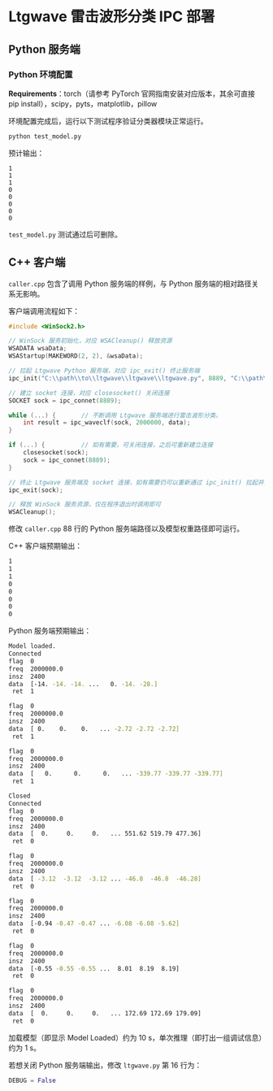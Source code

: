 # Ltgwave 雷击波形分类 IPC 部署

## Python 服务端

### Python 环境配置

**Requirements**：torch（请参考 PyTorch 官网指南安装对应版本，其余可直接 pip install），scipy，pyts，matplotlib，pillow

环境配置完成后，运行以下测试程序验证分类器模块正常运行。

```Bash
python test_model.py
```

预计输出：

```B
1
1
1
0
0
0
0
0
```

`test_model.py` 测试通过后可删除。

## C++ 客户端

`caller.cpp` 包含了调用 Python 服务端的样例，与 Python 服务端的相对路径关系无影响。

客户端调用流程如下：

```Cpp
#include <WinSock2.h>

// WinSock 服务初始化，对应 WSACleanup() 释放资源
WSADATA wsaData;
WSAStartup(MAKEWORD(2, 2), &wsaData);

// 拉起 Ltgwave Python 服务端，对应 ipc_exit() 终止服务端
ipc_init("C:\\path\\to\\ltgwave\\ltgwave\\ltgwave.py", 8889, "C:\\path\\to\\ltgwave\\ltgwave\\model.pt");

// 建立 socket 连接，对应 closesocket() 关闭连接
SOCKET sock = ipc_connet(8889);

while (...) {       // 不断调用 Ltgwave 服务端进行雷击波形分类。
    int result = ipc_waveclf(sock, 2000000, data);
}

if (...) {          // 如有需要，可关闭连接，之后可重新建立连接
    closesocket(sock);
    sock = ipc_connet(8889);
}

// 终止 Ltgwave 服务端及 socket 连接，如有需要仍可以重新通过 ipc_init() 拉起并进行连接。
ipc_exit(sock);

// 释放 WinSock 服务资源，仅在程序退出时调用即可
WSACleanup();
```

修改 `caller.cpp` 88 行的 Python 服务端路径以及模型权重路径即可运行。

C++ 客户端预期输出：

```Bash
1
1
1
0
0
0
0
0
```

Python 服务端预期输出：

```Bash
Model loaded.
Connected
flag  0
freq  2000000.0
insz  2400
data  [-14. -14. -14. ...   0. -14. -28.]
 ret  1

flag  0
freq  2000000.0
insz  2400
data  [ 0.    0.    0.   ... -2.72 -2.72 -2.72]
 ret  1

flag  0
freq  2000000.0
insz  2400
data  [   0.      0.      0.   ... -339.77 -339.77 -339.77]
 ret  1

Closed
Connected
flag  0
freq  2000000.0
insz  2400
data  [  0.     0.     0.   ... 551.62 519.79 477.36]
 ret  0

flag  0
freq  2000000.0
insz  2400
data  [ -3.12  -3.12  -3.12 ... -46.8  -46.8  -46.28]
 ret  0

flag  0
freq  2000000.0
insz  2400
data  [-0.94 -0.47 -0.47 ... -6.08 -6.08 -5.62]
 ret  0

flag  0
freq  2000000.0
insz  2400
data  [-0.55 -0.55 -0.55 ...  8.01  8.19  8.19]
 ret  0

flag  0
freq  2000000.0
insz  2400
data  [  0.     0.     0.   ... 172.69 172.69 179.09]
 ret  0
```

加载模型（即显示 Model Loaded）约为 10 s，单次推理（即打出一组调试信息）约为 1 s。

若想关闭 Python 服务端输出，修改 `ltgwave.py` 第 16 行为：

```Python
DEBUG = False
```
